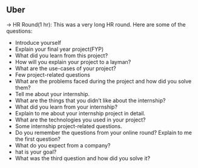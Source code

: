## Uber 

-> HR Round(1 hr): This was a very long HR round. Here are some of the questions:

- Introduce yourself
- Explain your final year project(FYP)
- What did you learn from this project?
- How will you explain your project to a layman?
- What are the use-cases of your project?
- Few project-related questions
- What are the problems faced during the project and how did you solve them?
- Tell me about your internship.
- What are the things that you didn’t like about the internship?
- What did you learn from your internship?
- Explain to me about your internship project in detail.
- What are the technologies you used in your project?
- Some internship project-related questions.
- Do you remember the questions from your online round? Explain to me the first question?
- What do you expect from a company?
- hat is your goal?
- What was the third question and how did you solve it?
